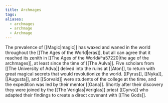 ```yaml
---
title: Archmages
tags: 
aliases:
  - archmages
  - archmage
  - Archmage
---
```

The prevalence of [[Magic|magic]] has waxed and waned in the world throughout the [[The Ages of the World|eras]], but all can agree that it reached its zenith in [[The Ages of the World#^a57220|the age of the archmages]], at least since the time of [[The Aulva]]. Five scholars from [[The University of Adva]] delved into the ruins at [[Aton]], to return with great magical secrets that would revolutionize the world. [[Pyrus]], [[Nyka]], [[Augusta]], and [[Sorvald]] were students of the college at the time, and the expedition was led by their mentor [[Oana]]. Shortly after their discovery they were joined by the [[The Veriglas|Veriglas]] priest [[Cyrvo]] who adapted their findings to create a direct covenant with [[The Gods]]. 